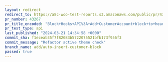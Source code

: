```yaml
---
layout: redirect
redirect_to: https://a8c-woo-test-reports.s3.amazonaws.com/public/pr/43267/api/index.html
pr_number: 43267
pr_title_encoded: "Block+Hooks+API%3A+Add+CustomerAccount+block+to+header"
pr_test_type: api
last_published: "2024-03-21 14:34:58 +0000"
commit_sha: f1eceab35f7f82083b5722075521bfb173f956f3
commit_message: "Refactor active theme check"
branch_name: add/auto-insert-customer-block
passed: true
---
```

